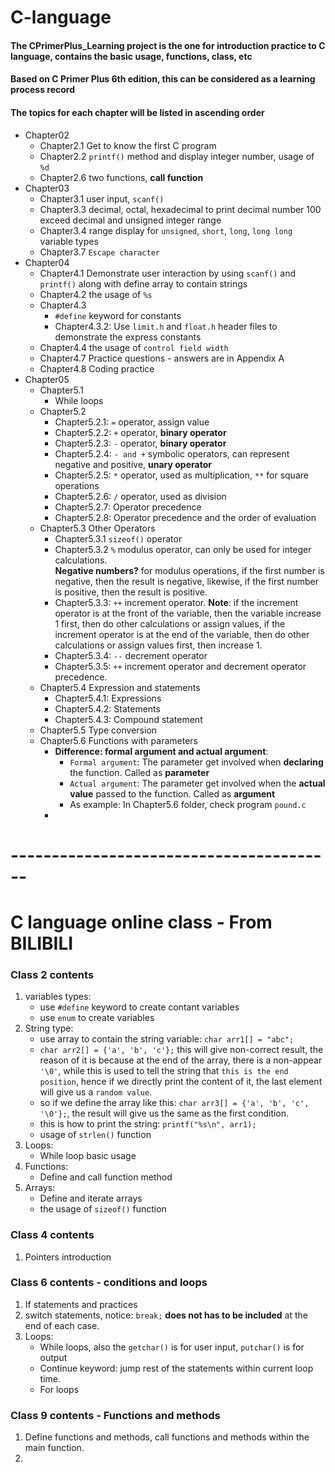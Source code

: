# C-language

#### The CPrimerPlus_Learning project  is the one for introduction practice to C language, contains the basic usage, functions, class, etc

#### Based on C Primer Plus 6th edition, this can be considered as a learning process record

#### The topics for each chapter will be listed in ascending order

- Chapter02
  - Chapter2.1 Get to know the first C program
  - Chapter2.2 `printf()` method and display integer number, usage of `%d`
  - Chapter2.6 two functions, **call function**
- Chapter03
  - Chapter3.1 user input, `scanf()`
  - Chapter3.3 decimal, octal, hexadecimal to print decimal number 100
       exceed decimal and unsigned integer range
  - Chapter3.4 range display for `unsigned`, `short`, `long`, `long long` variable types
  - Chapter3.7 `Escape character`
- Chapter04
  - Chapter4.1 Demonstrate user interaction by using `scanf()` and `printf()` along with define array to contain strings
  - Chapter4.2 the usage of `%s`
  - Chapter4.3 
    - `#define` keyword for constants
    - Chapter4.3.2: Use `limit.h` and `float.h` header files to demonstrate the express constants
  - Chapter4.4 the usage of `control field width`
  - Chapter4.7 Practice questions - answers are in Appendix A
  - Chapter4.8 Coding practice
- Chapter05
  - Chapter5.1 
    - While loops
  - Chapter5.2
    - Chapter5.2.1: `=` operator, assign value
    - Chapter5.2.2: `+` operator, **binary operator**
    - Chapter5.2.3: `-` operator, **binary operator**
    - Chapter5.2.4: `- and +` symbolic operators, can represent negative and positive, **unary operator**
    - Chapter5.2.5: `*` operator, used as multiplication, `**` for square operations
    - Chapter5.2.6: `/` operator, used as division
    - Chapter5.2.7: Operator precedence
    - Chapter5.2.8: Operator precedence and the order of evaluation
  - Chapter5.3 Other Operators
    - Chapter5.3.1 `sizeof()` operator
    - Chapter5.3.2 `%` modulus operator, can only be used for integer calculations.   
    **Negative numbers?** for modulus operations, if the first number is negative, then the result is negative, likewise, if the first number is positive, then the result is positive.
    - Chapter5.3.3: `++` increment operator. **Note**: if the increment operator is at the front of the variable, then the variable increase 1 first, then do other calculations or assign values, if the increment operator is at the end of the variable, then do other calculations or assign values first, then increase 1.
    - Chapter5.3.4: `--` decrement operator
    - Chapter5.3.5: `++` increment operator and decrement operator precedence.
  - Chapter5.4 Expression and statements
    - Chapter5.4.1: Expressions
    - Chapter5.4.2: Statements
    - Chapter5.4.3: Compound statement
  - Chapter5.5 Type conversion
  - Chapter5.6 Functions with parameters
    - **Difference: formal argument and actual argument**: 
      - `Formal argument`: The parameter get involved when **declaring** the function. Called as **parameter**
      - `Actual argument`: The parameter get involved when the **actual value** passed to the function. Called as **argument**
      - As example: In Chapter5.6 folder, check program `pound.c`
    - 
# ----------------------------------------

# C language online class - From BILIBILI

### Class 2 contents

1. variables types:
   - use `#define` keyword to create contant variables
   - use `enum` to create variables
2. String type:
   - use array to contain the string variable: `char arr1[] = "abc";`
   - `char arr2[] = {'a', 'b', 'c'};` this will give non-correct result, the reason of it is because at the end of the
array, there is a non-appear `'\0'`, while this is used to tell the string that `this is the end position`, hence if we directly print the content of it,
the last element will give us a `random value`.
   - so if we define the array like this: `char arr3[] = {'a', 'b', 'c', '\0'};`, the result will give us the same as the first condition.
   - this is how to print the string: `printf("%s\n", arr1);`
   - usage of `strlen()` function
3. Loops:
   - While loop basic usage
4. Functions:
   - Define and call function method
5. Arrays:
   - Define and iterate arrays
   - the usage of `sizeof()` function

### Class 4 contents

1. Pointers introduction

### Class 6 contents - conditions and loops

1. If statements and practices
2. switch statements, notice: `break;` **does not has to be included** at the end of each case.
3. Loops:
   - While loops, also the `getchar()` is for user input, `putchar()` is for output
   - Continue keyword: jump rest of the statements within current loop time.
   - For loops

### Class 9 contents - Functions and methods
1. Define functions and methods, call functions and methods within the main function.
2. 